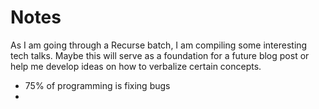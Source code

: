 # Notes

As I am going through a Recurse batch, I am compiling some interesting tech talks. Maybe this will serve as a foundation for a future blog post or help me develop ideas on how to verbalize certain concepts.


- 75% of programming is fixing bugs
- 
